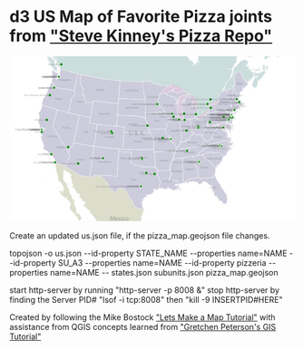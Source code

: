# d3 US Map of Favorite Pizza joints from ["Steve Kinney's Pizza Repo"](https://github.com/stevekinney/pizza)

![alt text](https://github.com/cluhring/us_pizza_d3_map/blob/master/pizza_usa.png)

Create an updated us.json file, if the pizza_map.geojson file changes.

topojson -o us.json --id-property STATE_NAME --properties name=NAME --id-property SU_A3 --properties name=NAME --id-property pizzeria --properties name=NAME -- states.json subunits.json pizza_map.geojson

start http-server by running "http-server -p 8008 &"
stop http-server by finding the Server PID# "lsof -i tcp:8008"
then "kill -9 INSERTPID#HERE"

Created by following the Mike Bostock ["Lets Make a Map Tutorial"](http://bost.ocks.org/mike/map/)
with assistance from QGIS concepts learned from ["Gretchen Peterson's GIS Tutorial"](https://github.com/PetersonGIS/Maptime-Boulder-Pub-Map)
